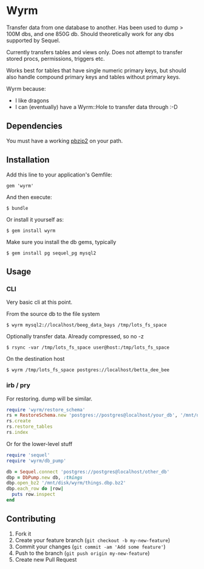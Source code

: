 # Wyrm

Transfer data from one database to another. Has been used to dump > 100M dbs,
and one 850G db. Should theoretically work for any dbs supported by Sequel.

Currently transfers tables and views only. Does not attempt to transfer
stored procs, permissions, triggers etc.

Works best for tables that have single numeric primary keys, but should also
handle compound primary keys and tables without primary keys.

Wyrm because:

- I like dragons
- I can (eventually) have a Wyrm::Hole to transfer data through :-D

## Dependencies

You must have a working
[pbzip2](http://compression.ca/pbzip2/ "Will use all your cores")
on your path.

## Installation


Add this line to your application's Gemfile:

    gem 'wyrm'

And then execute:

    $ bundle

Or install it yourself as:

    $ gem install wyrm

Make sure you install the db gems, typically

    $ gem install pg sequel_pg mysql2

## Usage

### CLI

Very basic cli at this point.

From the source db to the file system

    $ wyrm mysql2://localhost/beeg_data_bays /tmp/lots_fs_space

Optionally transfer data. Already compressed, so no -z

    $ rsync -var /tmp/lots_fs_space user@host:/tmp/lots_fs_space

On the destination host

    $ wyrm /tmp/lots_fs_space postgres://localhost/betta_dee_bee

### irb / pry

For restoring. dump will be similar.

``` ruby
require 'wyrm/restore_schema'
rs = RestoreSchema.new 'postgres://postgres@localhost/your_db', '/mnt/disk/wyrm'
rs.create
rs.restore_tables
rs.index
```

Or for the lower-level stuff

``` ruby
require 'sequel'
require 'wyrm/db_pump'

db = Sequel.connect 'postgres://postgres@localhost/other_db'
dbp = DbPump.new db, :things
dbp.open_bz2 '/mnt/disk/wyrm/things.dbp.bz2'
dbp.each_row do |row|
  puts row.inspect
end
```

## Contributing

1. Fork it
2. Create your feature branch (`git checkout -b my-new-feature`)
3. Commit your changes (`git commit -am 'Add some feature'`)
4. Push to the branch (`git push origin my-new-feature`)
5. Create new Pull Request
